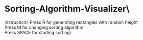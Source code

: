 # Sorting-Algorithm-Visualizer\
Instruction:\ 
Press R for generating rectangles with random height\
Press M for changing sorting algorithm \
Press SPACE for starting sorting\

